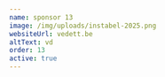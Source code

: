 ```yaml
---
name: sponsor 13
image: /img/uploads/instabel-2025.png
websiteUrl: vedett.be
altText: vd
order: 13
active: true
---
```

